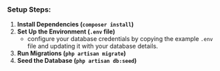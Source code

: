 ### **Setup Steps:**

1. **Install Dependencies (`composer install`)**
2. **Set Up the Environment (`.env` file)**
   - configure your database credentials by copying the example `.env` file and updating it with your database details.
4. **Run Migrations (`php artisan migrate`)**
5. **Seed the Database (`php artisan db:seed`)**
